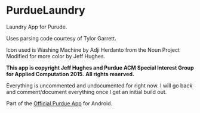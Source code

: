 # PurdueLaundry

Laundry App for Purude. 

Uses parsing code courtesy of Tylor Garrett.

Icon used is Washing Machine by Adji Herdanto from the Noun Project
Modified for more color by Jeff Hughes.

**This app is copyright Jeff Hughes and Purdue ACM Special Interest Group for Applied Computation 2015.**
**All rights reserved.**

Everything is uncommented and undocumented for right now. I will go back and comment/document everything once I get an initial build out. 

Part of the [Official Purdue App](https://github.com/purdue-acm-sigapp/Purdue) for Android. 

